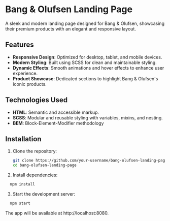 # Bang & Olufsen Landing Page

A sleek and modern landing page designed for Bang & Olufsen, showcasing their premium products with an elegant and responsive layout.

## Features

- **Responsive Design**: Optimized for desktop, tablet, and mobile devices.
- **Modern Styling**: Built using SCSS for clean and maintainable styling.
- **Dynamic Effects**: Smooth animations and hover effects to enhance user experience.
- **Product Showcase**: Dedicated sections to highlight Bang & Olufsen's iconic products.

## Technologies Used

- **HTML**: Semantic and accessible markup.
- **SCSS**: Modular and reusable styling with variables, mixins, and nesting.
- **BEM**: Block-Element-Modifier methodology

## Installation

1. Clone the repository:

   ```bash
   git clone https://github.com/your-username/bang-olufsen-landing-page.git
   cd bang-olufsen-landing-page
   ```
   
2. Install dependencies:

```bash
  npm install
```

3. Start the development server:

```bash
  npm start
```

The app will be available at http://localhost:8080.
